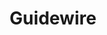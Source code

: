 ---
facebook: https://facebook.com/guidewiresoftware
linkedin: https://linkedin.com/company/guidewire-software
logohandle: guidewire
sort: guidewire
title: Guidewire
twitter: https://x.com/guidewire_pandc
website: https://www.guidewire.com/
---
